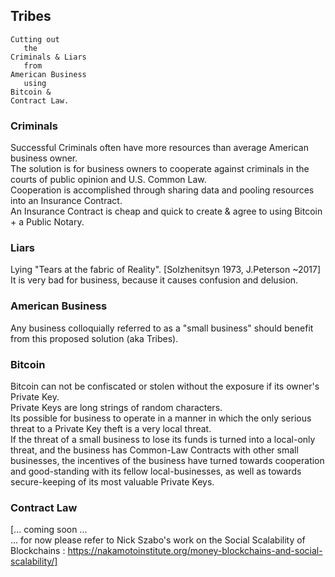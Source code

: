 Tribes
----------------
```
Cutting out
   the
Criminals & Liars
   from
American Business
   using
Bitcoin &
Contract Law.
```

### Criminals
Successful Criminals often have more resources than average American business owner.    
The solution is for business owners to cooperate against criminals in the courts of public opinion and U.S. Common Law.    
Cooperation is accomplished through sharing data and pooling resources into an Insurance Contract.    
An Insurance Contract is cheap and quick to create & agree to using Bitcoin + a Public Notary.    


### Liars
Lying "Tears at the fabric of Reality". [Solzhenitsyn 1973, J.Peterson ~2017]    
It is very bad for business, because it causes confusion and delusion.    

### American Business
Any business colloquially referred to as a "small business" should benefit from this proposed solution (aka Tribes).    

### Bitcoin
Bitcoin can not be confiscated or stolen without the exposure if its owner's Private Key.    
Private Keys are long strings of random characters.    
Its possible for business to operate in a manner in which the only serious threat to a Private Key theft is a very local threat.    
If the threat of a small business to lose its funds is turned into a local-only threat, and the business has Common-Law Contracts with other small businesses, the incentives of the business have turned towards cooperation and good-standing with its fellow local-businesses, as well as towards secure-keeping of its most valuable Private Keys.

### Contract Law
[... coming soon ...    
... for now please refer to Nick Szabo's work on the Social Scalability of Blockchains : https://nakamotoinstitute.org/money-blockchains-and-social-scalability/]    

